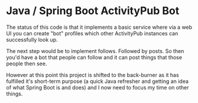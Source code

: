 # Java / Spring Boot ActivityPub Bot 

The status of this code is that it implements a basic service where via a web
UI you can create "bot" profiles which other ActivityPub instances can
successfully look up.

The next step would be to implement follows. Followed by posts. So then you'd
have a bot that people can follow and it can post things that those people then
see.

However at this point this project is shifted to the back-burner as it has
fulfilled it's short-term purpose (a quick Java refresher and getting an idea
of what Spring Boot is and does) and I now need to focus my time on other
things.
